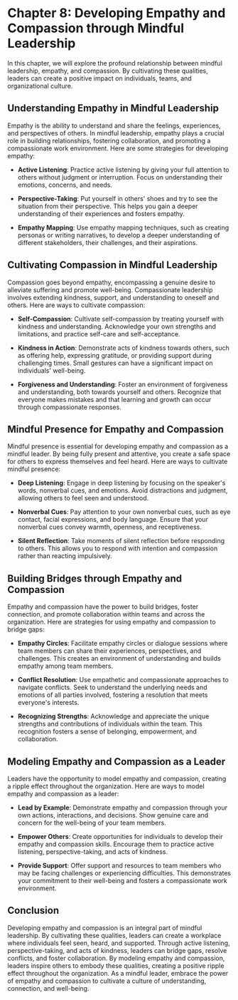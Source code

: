 Chapter 8: Developing Empathy and Compassion through Mindful Leadership
=======================================================================

In this chapter, we will explore the profound relationship between mindful leadership, empathy, and compassion. By cultivating these qualities, leaders can create a positive impact on individuals, teams, and organizational culture.

Understanding Empathy in Mindful Leadership
-------------------------------------------

Empathy is the ability to understand and share the feelings, experiences, and perspectives of others. In mindful leadership, empathy plays a crucial role in building relationships, fostering collaboration, and promoting a compassionate work environment. Here are some strategies for developing empathy:

* **Active Listening**: Practice active listening by giving your full attention to others without judgment or interruption. Focus on understanding their emotions, concerns, and needs.

* **Perspective-Taking**: Put yourself in others' shoes and try to see the situation from their perspective. This helps you gain a deeper understanding of their experiences and fosters empathy.

* **Empathy Mapping**: Use empathy mapping techniques, such as creating personas or writing narratives, to develop a deeper understanding of different stakeholders, their challenges, and their aspirations.

Cultivating Compassion in Mindful Leadership
--------------------------------------------

Compassion goes beyond empathy, encompassing a genuine desire to alleviate suffering and promote well-being. Compassionate leadership involves extending kindness, support, and understanding to oneself and others. Here are ways to cultivate compassion:

* **Self-Compassion**: Cultivate self-compassion by treating yourself with kindness and understanding. Acknowledge your own strengths and limitations, and practice self-care and self-acceptance.

* **Kindness in Action**: Demonstrate acts of kindness towards others, such as offering help, expressing gratitude, or providing support during challenging times. Small gestures can have a significant impact on individuals' well-being.

* **Forgiveness and Understanding**: Foster an environment of forgiveness and understanding, both towards yourself and others. Recognize that everyone makes mistakes and that learning and growth can occur through compassionate responses.

Mindful Presence for Empathy and Compassion
-------------------------------------------

Mindful presence is essential for developing empathy and compassion as a mindful leader. By being fully present and attentive, you create a safe space for others to express themselves and feel heard. Here are ways to cultivate mindful presence:

* **Deep Listening**: Engage in deep listening by focusing on the speaker's words, nonverbal cues, and emotions. Avoid distractions and judgment, allowing others to feel seen and understood.

* **Nonverbal Cues**: Pay attention to your own nonverbal cues, such as eye contact, facial expressions, and body language. Ensure that your nonverbal cues convey warmth, openness, and receptiveness.

* **Silent Reflection**: Take moments of silent reflection before responding to others. This allows you to respond with intention and compassion rather than reacting impulsively.

Building Bridges through Empathy and Compassion
-----------------------------------------------

Empathy and compassion have the power to build bridges, foster connection, and promote collaboration within teams and across the organization. Here are strategies for using empathy and compassion to bridge gaps:

* **Empathy Circles**: Facilitate empathy circles or dialogue sessions where team members can share their experiences, perspectives, and challenges. This creates an environment of understanding and builds empathy among team members.

* **Conflict Resolution**: Use empathetic and compassionate approaches to navigate conflicts. Seek to understand the underlying needs and emotions of all parties involved, fostering a resolution that meets everyone's interests.

* **Recognizing Strengths**: Acknowledge and appreciate the unique strengths and contributions of individuals within the team. This recognition fosters a sense of belonging, empowerment, and collaboration.

Modeling Empathy and Compassion as a Leader
-------------------------------------------

Leaders have the opportunity to model empathy and compassion, creating a ripple effect throughout the organization. Here are ways to model empathy and compassion as a leader:

* **Lead by Example**: Demonstrate empathy and compassion through your own actions, interactions, and decisions. Show genuine care and concern for the well-being of your team members.

* **Empower Others**: Create opportunities for individuals to develop their empathy and compassion skills. Encourage them to practice active listening, perspective-taking, and acts of kindness.

* **Provide Support**: Offer support and resources to team members who may be facing challenges or experiencing difficulties. This demonstrates your commitment to their well-being and fosters a compassionate work environment.

Conclusion
----------

Developing empathy and compassion is an integral part of mindful leadership. By cultivating these qualities, leaders can create a workplace where individuals feel seen, heard, and supported. Through active listening, perspective-taking, and acts of kindness, leaders can bridge gaps, resolve conflicts, and foster collaboration. By modeling empathy and compassion, leaders inspire others to embody these qualities, creating a positive ripple effect throughout the organization. As a mindful leader, embrace the power of empathy and compassion to cultivate a culture of understanding, connection, and well-being.
